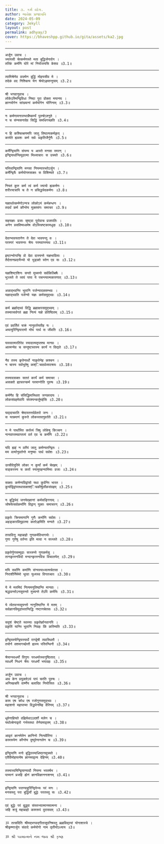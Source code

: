 ```yaml
---
title: ૩. કર્મ યોગ.
author: ભાવેશ પ્રજાપતિ
date: 2024-05-09
category: Jekyll
layout: post
permalink: adhyay/3
cover: https://bhaveshpp.github.io/gita/assets/ka2.jpg
---
```



----------

```
अर्जुन उवाच ।
ज्यायसी चेत्कर्मणस्ते मता बुद्धिर्जनार्दन ।
तत्किं कर्मणि घोरे मां नियोजयसि केशव ॥3.1॥
```
>

----------

```
व्यामिश्रेणेव वाक्येन बुद्धिं मोहयसीव मे ।
तदेकं वद निश्चित्य येन श्रेयोऽहमाप्नुयाम् ॥3.2॥
```
>

----------

```
श्री भगवानुवाच ।
लोकेऽस्मिन्द्विविधा निष्ठा पुरा प्रोक्ता मयानघ ।
ज्ञानयोगेन सांख्यानां कर्मयोगेन योगिनाम् ॥3.3॥ 
```
>

----------

```
न कर्मणामनारम्भान्नैष्कर्म्यं पुरुषोऽश्नुते ।
न च संन्यसनादेव सिद्धिं समधिगच्छति ॥3.4॥
```
>

----------

```
न हि कश्चित्क्षणमपि जातु तिष्ठत्यकर्मकृत् ।
कार्यते ह्यवशः कर्म सर्वः प्रकृतिजैर्गुणैः ॥3.5॥
```
>

----------

```
कर्मेन्द्रियाणि संयम्य य आस्ते मनसा स्मरन् ।
इन्द्रियार्थान्विमूढात्मा मिथ्याचारः स उच्यते ॥3.6॥
```
>

----------

```
यस्त्विन्द्रियाणि मनसा नियम्यारभतेऽर्जुन ।
कर्मेन्द्रियैः कर्मयोगमसक्तः स विशिष्यते ॥3.7॥
```
>

----------

```
नियतं कुरु कर्म त्वं कर्म ज्यायो ह्यकर्मणः ।
शरीरयात्रापि च ते न प्रसिद्ध्येदकर्मणः ॥3.8॥
```
>

----------

```
यज्ञार्थात्कर्मणोऽन्यत्र लोकोऽयं कर्मबन्धनः ।
तदर्थं कर्म कौन्तेय मुक्तसंगः समाचर ॥3.9॥
```
>

----------

```
सहयज्ञाः प्रजाः सृष्ट्वा पुरोवाच प्रजापतिः ।
अनेन प्रसविष्यध्वमेष वोऽस्त्विष्टकामधुक् ॥3.10॥
```
>

----------

```
देवान्भावयतानेन ते देवा भावयन्तु वः ।
परस्परं भावयन्तः श्रेयः परमवाप्स्यथ ॥3.11॥
```
>

----------

```
इष्टान्भोगान्हि वो देवा दास्यन्ते यज्ञभाविताः ।
तैर्दत्तानप्रदायैभ्यो यो भुङ्क्ते स्तेन एव सः ॥3.12॥
```
>

----------

```
यज्ञशिष्टाशिनः सन्तो मुच्यन्ते सर्वकिल्बिषैः ।
भुञ्जते ते त्वघं पापा ये पचन्त्यात्मकारणात् ॥3.13॥
```
>

----------

```
अन्नाद्भवन्ति भूतानि पर्जन्यादन्नसम्भवः ।
यज्ञाद्भवति पर्जन्यो यज्ञः कर्मसमुद्भवः ॥3.14॥
```
>

----------

```
कर्म ब्रह्मोद्भवं विद्धि ब्रह्माक्षरसमुद्भवम् ।
तस्मात्सर्वगतं ब्रह्म नित्यं यज्ञे प्रतिष्ठितम् ॥3.15॥
```
>

----------

```
एवं प्रवर्तितं चक्रं नानुवर्तयतीह यः ।
अघायुरिन्द्रियारामो मोघं पार्थ स जीवति ॥3.16॥
```
>

----------

```
यस्त्वात्मरतिरेव स्यादात्मतृप्तश्च मानवः ।
आत्मन्येव च सन्तुष्टस्तस्य कार्यं न विद्यते ॥3.17॥
```
>

----------

```
नैव तस्य कृतेनार्थो नाकृतेनेह कश्चन ।
न चास्य सर्वभूतेषु कश्िचदर्थव्यपाश्रयः ॥3.18॥
```
>

----------

```
तस्मादसक्तः सततं कार्यं कर्म समाचर ।
असक्तो ह्याचरन्कर्म परमाप्नोति पूरुषः ॥3.19॥
```
>

----------

```
कर्मणैव हि संसिद्धिमास्थिता जनकादयः ।
लोकसंग्रहमेवापि संपश्यन्कर्तुमर्हसि ॥3.20॥
```
>

----------

```
यद्यदाचरति श्रेष्ठस्तत्तदेवेतरो जनः ।
स यत्प्रमाणं कुरुते लोकस्तदनुवर्तते ॥3.21॥
```
>

----------

```
न मे पार्थास्ति कर्तव्यं त्रिषु लोकेषु किञ्चन ।
नानवाप्तमवाप्तव्यं वर्त एव च कर्मणि ॥3.22॥
```
>

----------

```
यदि ह्यहं न वर्तेयं जातु कर्मण्यतन्द्रितः ।
मम वर्त्मानुवर्तन्ते मनुष्याः पार्थ सर्वशः ॥3.23॥
```
>

----------

```
उत्सीदेयुरिमे लोका न कुर्यां कर्म चेदहम् ।
सङ्करस्य च कर्ता स्यामुपहन्यामिमाः प्रजाः ॥3.24॥
```
>

----------

```
सक्ताः कर्मण्यविद्वांसो यथा कुर्वन्ति भारत ।
कुर्याद्विद्वांस्तथासक्तश्िचकीर्षुर्लोकसंग्रहम् ॥3.25॥
```
>

----------

```
न बुद्धिभेदं जनयेदज्ञानां कर्मसङ्गिनाम् ।
जोषयेत्सर्वकर्माणि विद्वान् युक्तः समाचरन् ॥3.26॥
```
>

----------

```
प्रकृतेः क्रियमाणानि गुणैः कर्माणि सर्वशः ।
अहङ्कारविमूढात्मा कर्ताऽहमिति मन्यते ॥3.27॥
```
>

----------

```
तत्त्ववित्तु महाबाहो गुणकर्मविभागयोः ।
गुणा गुणेषु वर्तन्त इति मत्वा न सज्जते ॥3.28॥
```
>

----------

```
प्रकृतेर्गुणसम्मूढाः सज्जन्ते गुणकर्मसु ।
तानकृत्स्नविदो मन्दान्कृत्स्नविन्न विचालयेत् ॥3.29॥
```
>

----------

```
मयि सर्वाणि कर्माणि संन्यस्याध्यात्मचेतसा ।
निराशीर्निर्ममो भूत्वा युध्यस्व विगतज्वरः ॥3.30॥
```
>

----------

```
ये मे मतमिदं नित्यमनुतिष्ठन्ति मानवाः ।
श्रद्धावन्तोऽनसूयन्तो मुच्यन्ते तेऽपि कर्मभिः ॥3.31॥
```
>

----------

```
ये त्वेतदभ्यसूयन्तो नानुतिष्ठन्ति मे मतम् ।
सर्वज्ञानविमूढांस्तान्विद्धि नष्टानचेतसः ॥3.32॥
```
>

----------

```
सदृशं चेष्टते स्वस्याः प्रकृतेर्ज्ञानवानपि ।
प्रकृतिं यान्ति भूतानि निग्रहः किं करिष्यति ॥3.33॥
```
>

----------

```
इन्द्रियस्येन्द्रियस्यार्थे रागद्वेषौ व्यवस्थितौ ।
तयोर्न वशमागच्छेत्तौ ह्यस्य परिपन्थिनौ ॥3.34॥
```
>

----------

```
श्रेयान्स्वधर्मो विगुणः परधर्मात्स्वनुष्ठितात् ।
स्वधर्मे निधनं श्रेयः परधर्मो भयावहः ॥3.35॥ 
```
>

----------

```
अर्जुन उवाच ।
अथ केन प्रयुक्तोऽयं पापं चरति पूरुषः ।
अनिच्छन्नपि वार्ष्णेय बलादिव नियोजितः ॥3.36॥ 
```
>

----------

```
श्री भगवानुवाच ।
काम एष क्रोध एष रजोगुणसमुद्भवः ।
महाशनो महापाप्मा विद्ध्येनमिह वैरिणम् ॥3.37॥ 
```
>

----------

```
धूमेनाव्रियते वह्निर्यथाऽऽदर्शो मलेन च ।
यथोल्बेनावृतो गर्भस्तथा तेनेदमावृतम् ॥3.38॥
```
>

----------

```
आवृतं ज्ञानमेतेन ज्ञानिनो नित्यवैरिणा ।
कामरूपेण कौन्तेय दुष्पूरेणानलेन च ॥3.39॥
```
>

----------

```
इन्द्रियाणि मनो बुद्धिरस्याधिष्ठानमुच्यते ।
एतैर्विमोहयत्येष ज्ञानमावृत्य देहिनम् ॥3.40॥
```
>

----------

```
तस्मात्त्वमिन्द्रियाण्यादौ नियम्य भरतर्षभ ।
पाप्मानं प्रजहि ह्येनं ज्ञानविज्ञाननाशनम् ॥3.41॥
```
>

----------

```
इन्द्रियाणि पराण्याहुरिन्द्रियेभ्यः परं मनः ।
मनसस्तु परा बुद्धिर्यो बुद्धेः परतस्तु सः ॥3.42॥
```
>

----------

```
एवं बुद्धेः परं बुद्ध्वा संस्तभ्यात्मानमात्मना ।
जहि शत्रुं महाबाहो कामरूपं दुरासदम् ॥3.43॥
```
>

----------

```
ૐ तत्सदिति श्रीमद्भगवद्गीतासूपनिषस्तु ब्रह्मविद्यायां योगाशास्त्रे ।
श्रीकृष्णार्जुन संवादे कर्मयोगो नाम तृतीयोऽध्याय ॥3॥
```

`ૐ શ્રી પરમાત્મને નમઃ`
`જય શ્રી કૃષ્ણ`